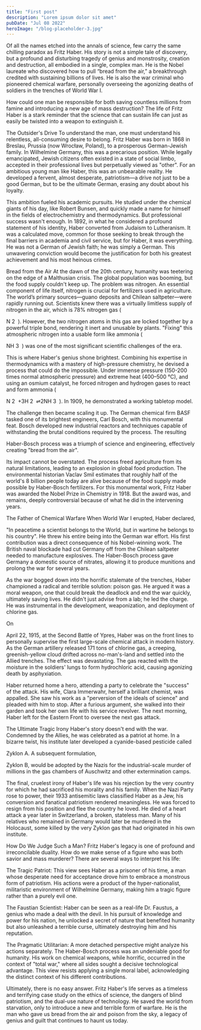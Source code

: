 ```yaml
---
title: "First post"
description: "Lorem ipsum dolor sit amet"
pubDate: "Jul 08 2022"
heroImage: "/blog-placeholder-3.jpg"
---
```

Of all the names etched into the annals of science, few carry the same chilling paradox as Fritz Haber. His story is not a simple tale of discovery, but a profound and disturbing tragedy of genius and monstrosity, creation and destruction, all embodied in a single, complex man. He is the Nobel laureate who discovered how to pull “bread from the air,” a breakthrough credited with sustaining billions of lives. He is also the war criminal who pioneered chemical warfare, personally overseeing the agonizing deaths of soldiers in the trenches of World War I.

How could one man be responsible for both saving countless millions from famine and introducing a new age of mass destruction? The life of Fritz Haber is a stark reminder that the science that can sustain life can just as easily be twisted into a weapon to extinguish it.

The Outsider's Drive
To understand the man, one must understand his relentless, all-consuming desire to belong. Fritz Haber was born in 1868 in Breslau, Prussia (now Wrocław, Poland), to a prosperous German-Jewish family. In Wilhelmine Germany, this was a precarious position. While legally emancipated, Jewish citizens often existed in a state of social limbo, accepted in their professional lives but perpetually viewed as "other". For an ambitious young man like Haber, this was an unbearable reality. He developed a fervent, almost desperate, patriotism—a drive not just to be a good German, but to be the ultimate German, erasing any doubt about his loyalty.



This ambition fueled his academic pursuits. He studied under the chemical giants of his day, like Robert Bunsen, and quickly made a name for himself in the fields of electrochemistry and thermodynamics. But professional success wasn't enough. In 1892, in what he considered a profound statement of his identity, Haber converted from Judaism to Lutheranism. It was a calculated move, common for those seeking to break through the final barriers in academia and civil service, but for Haber, it was everything. He was not a German of Jewish faith; he was simply a German. This unwavering conviction would become the justification for both his greatest achievement and his most heinous crimes.




Bread from the Air
At the dawn of the 20th century, humanity was teetering on the edge of a Malthusian crisis. The global population was booming, but the food supply couldn't keep up. The problem was nitrogen. An essential component of life itself, nitrogen is crucial for fertilizers used in agriculture. The world’s primary sources—guano deposits and Chilean saltpeter—were rapidly running out. Scientists knew there was a virtually limitless supply of nitrogen in the air, which is 78% nitrogen gas (


N 
2
​
 ). However, the two nitrogen atoms in this gas are locked together by a powerful triple bond, rendering it inert and unusable by plants. "Fixing" this atmospheric nitrogen into a usable form like ammonia (

NH 
3
​
 ) was one of the most significant scientific challenges of the era.

This is where Haber's genius shone brightest. Combining his expertise in thermodynamics with a mastery of high-pressure chemistry, he devised a process that could do the impossible. Under immense pressure (150-200 times normal atmospheric pressure) and extreme heat (400–500 °C), and using an osmium catalyst, he forced nitrogen and hydrogen gases to react and form ammonia (

N 
2
​
 +3H 
2
​
 ⇌2NH 
3
​
 ). In 1909, he demonstrated a working tabletop model.



The challenge then became scaling it up. The German chemical firm BASF tasked one of its brightest engineers, Carl Bosch, with this monumental feat. Bosch developed new industrial reactors and techniques capable of withstanding the brutal conditions required by the process. The resulting 

Haber-Bosch process was a triumph of science and engineering, effectively creating "bread from the air".

Its impact cannot be overstated. The process freed agriculture from its natural limitations, leading to an explosion in global food production. The environmental historian Vaclav Smil estimates that roughly half of the world's 8 billion people today are alive because of the food supply made possible by Haber-Bosch fertilizers. For this monumental work, Fritz Haber was awarded the Nobel Prize in Chemistry in 1918. But the award was, and remains, deeply controversial because of what he did in the intervening years.





The Father of Chemical Warfare
When World War I erupted, Haber declared, 

"In peacetime a scientist belongs to the World, but in wartime he belongs to his country". He threw his entire being into the German war effort. His first contribution was a direct consequence of his Nobel-winning work. The British naval blockade had cut Germany off from the Chilean saltpeter needed to manufacture explosives. The Haber-Bosch process gave Germany a domestic source of nitrates, allowing it to produce munitions and prolong the war for several years.





As the war bogged down into the horrific stalemate of the trenches, Haber championed a radical and terrible solution: poison gas. He argued it was a moral weapon, one that could break the deadlock and end the war quickly, ultimately saving lives. He didn't just advise from a lab; he led the charge. He was instrumental in the development, weaponization, and deployment of chlorine gas.



On 

April 22, 1915, at the Second Battle of Ypres, Haber was on the front lines to personally supervise the first large-scale chemical attack in modern history. As the German artillery released 171 tons of chlorine gas, a creeping, greenish-yellow cloud drifted across no-man's-land and settled into the Allied trenches. The effect was devastating. The gas reacted with the moisture in the soldiers' lungs to form hydrochloric acid, causing agonizing death by asphyxiation.


Haber returned home a hero, attending a party to celebrate the "success" of the attack. His wife, Clara Immerwahr, herself a brilliant chemist, was appalled. She saw his work as a "perversion of the ideals of science" and pleaded with him to stop. After a furious argument, she walked into their garden and took her own life with his service revolver. The next morning, Haber left for the Eastern Front to oversee the next gas attack.





The Ultimate Tragic Irony
Haber's story doesn't end with the war. Condemned by the Allies, he was celebrated as a patriot at home. In a bizarre twist, his institute later developed a cyanide-based pesticide called 

Zyklon A. A subsequent formulation, 

Zyklon B, would be adopted by the Nazis for the industrial-scale murder of millions in the gas chambers of Auschwitz and other extermination camps.

The final, cruelest irony of Haber's life was his rejection by the very country for which he had sacrificed his morality and his family. When the Nazi Party rose to power, their 1933 antisemitic laws classified Haber as a Jew, his conversion and fanatical patriotism rendered meaningless. He was forced to resign from his position and flee the country he loved. He died of a heart attack a year later in Switzerland, a broken, stateless man. Many of his relatives who remained in Germany would later be murdered in the Holocaust, some killed by the very Zyklon gas that had originated in his own institute.





How Do We Judge Such a Man?
Fritz Haber's legacy is one of profound and irreconcilable duality. How do we make sense of a figure who was both savior and mass murderer? There are several ways to interpret his life:

The Tragic Patriot: This view sees Haber as a prisoner of his time, a man whose desperate need for acceptance drove him to embrace a monstrous form of patriotism. His actions were a product of the hyper-nationalist, militaristic environment of Wilhelmine Germany, making him a tragic figure rather than a purely evil one.


The Faustian Scientist: Haber can be seen as a real-life Dr. Faustus, a genius who made a deal with the devil. In his pursuit of knowledge and power for his nation, he unlocked a secret of nature that benefited humanity but also unleashed a terrible curse, ultimately destroying him and his reputation.


The Pragmatic Utilitarian: A more detached perspective might analyze his actions separately. The Haber-Bosch process was an undeniable good for humanity. His work on chemical weapons, while horrific, occurred in the context of "total war," where all sides sought a decisive technological advantage. This view resists applying a single moral label, acknowledging the distinct context of his different contributions.


Ultimately, there is no easy answer. Fritz Haber's life serves as a timeless and terrifying case study on the ethics of science, the dangers of blind patriotism, and the dual-use nature of technology. He saved the world from starvation, only to introduce a new and terrible form of warfare. He is the man who gave us bread from the air and poison from the sky, a legacy of genius and guilt that continues to haunt us today.
